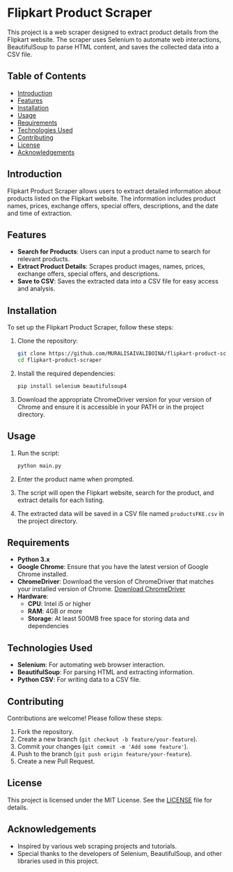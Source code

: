 # Flipkart Product Scraper

This project is a web scraper designed to extract product details from the Flipkart website. The scraper uses Selenium to automate web interactions, BeautifulSoup to parse HTML content, and saves the collected data into a CSV file.

## Table of Contents
- [Introduction](#introduction)
- [Features](#features)
- [Installation](#installation)
- [Usage](#usage)
- [Requirements](#requirements)
- [Technologies Used](#technologies-used)
- [Contributing](#contributing)
- [License](#license)
- [Acknowledgements](#acknowledgements)

## Introduction
Flipkart Product Scraper allows users to extract detailed information about products listed on the Flipkart website. The information includes product names, prices, exchange offers, special offers, descriptions, and the date and time of extraction.

## Features
- **Search for Products**: Users can input a product name to search for relevant products.
- **Extract Product Details**: Scrapes product images, names, prices, exchange offers, special offers, and descriptions.
- **Save to CSV**: Saves the extracted data into a CSV file for easy access and analysis.

## Installation
To set up the Flipkart Product Scraper, follow these steps:

1. Clone the repository:
   ```bash
   git clone https://github.com/MURALISAIVALIBOINA/flipkart-product-scraper.git
   cd flipkart-product-scraper
   ```

2. Install the required dependencies:
   ```bash
   pip install selenium beautifulsoup4
   ```

3. Download the appropriate ChromeDriver version for your version of Chrome and ensure it is accessible in your PATH or in the project directory.

## Usage
1. Run the script:
   ```bash
   python main.py
   ```

2. Enter the product name when prompted.

3. The script will open the Flipkart website, search for the product, and extract details for each listing.

4. The extracted data will be saved in a CSV file named `productsFKE.csv` in the project directory.

## Requirements
- **Python 3.x**
- **Google Chrome**: Ensure that you have the latest version of Google Chrome installed.
- **ChromeDriver**: Download the version of ChromeDriver that matches your installed version of Chrome. [Download ChromeDriver](https://sites.google.com/a/chromium.org/chromedriver/downloads)
- **Hardware**:
  - **CPU**: Intel i5 or higher
  - **RAM**: 4GB or more
  - **Storage**: At least 500MB free space for storing data and dependencies

## Technologies Used
- **Selenium**: For automating web browser interaction.
- **BeautifulSoup**: For parsing HTML and extracting information.
- **Python CSV**: For writing data to a CSV file.

## Contributing
Contributions are welcome! Please follow these steps:

1. Fork the repository.
2. Create a new branch (`git checkout -b feature/your-feature`).
3. Commit your changes (`git commit -m 'Add some feature'`).
4. Push to the branch (`git push origin feature/your-feature`).
5. Create a new Pull Request.

## License
This project is licensed under the MIT License. See the [LICENSE](https://github.com/tebeka/selenium/blob/master/LICENSE) file for details.

## Acknowledgements
- Inspired by various web scraping projects and tutorials.
- Special thanks to the developers of Selenium, BeautifulSoup, and other libraries used in this project.